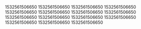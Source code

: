 1532561506650
1532561506650
1532561506650
1532561506650
1532561506650
1532561506650
1532561506650
1532561506650
1532561506650
1532561506650
1532561506650
1532561506650
1532561506650
1532561506650
1532561506650